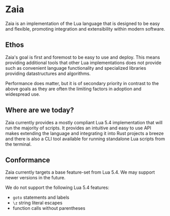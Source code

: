 # Zaia

Zaia is an implementation of the Lua language that is designed to be easy and flexible,
promoting integration and extensibility within modern software.

## Ethos

Zaia's goal is first and foremost to be easy to use and deploy. This means providing additional tools that
other Lua implementations does not provide such as convenient language functionality and specialized libraries
providing datastructures and algorithms.

Performance does matter, but it is of secondary priority in contrast to the above goals as they are often
the limiting factors in adoption and widespread use.

## Where are we today?

Zaia currently provides a mostly compliant Lua 5.4 implementation that will run the majority of scripts.
It provides an intuitive and easy to use API makes extending the language and integrating it into Rust projects a breeze
and there is also a CLI tool available for running standalone Lua scripts from the terminal.

## Conformance

Zaia currently targets a base feature-set from Lua 5.4. We may support newer versions in the future.

We do not support the following Lua 5.4 features:
- `goto` statements and labels
- `\z` string literal escapes
- function calls without parentheses

